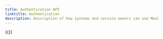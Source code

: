 ```yaml
---
title: Authentication API
linktitle: Authentication
description: Description of how systems and service owners can use Maskinporten or ID-porten to access APIs in Altinn 3
---
```


{{<children />}}